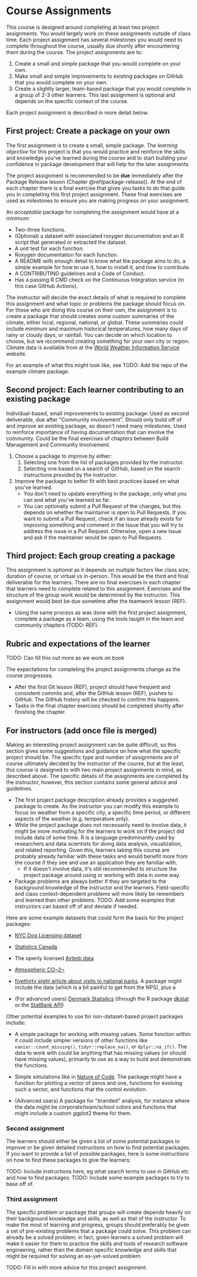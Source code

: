 # Course Assignments

<!-- Perspective for this section would be on the student, but the instructor
section would be of course on the instructor. Or should this be entirely 
targeted to the instructor? -->

This course is designed around completing at least two project assignments.
You would largely work on these assignments outside of class time.
Each project assignment has several milestones you would need to complete
throughout the course, usually due shortly after encountering them during
the course. The project assignments are to:

1. Create a small and simple package that you would complete on your own.
2. Make small and simple improvements to existing packages on GitHub that you
would complete on your own.
3. Create a slightly larger, team-based package that you would complete in a
group of 2-3 other learners. This last assignment is optional and depends on
the specific context of the course.

Each project assignment is described in more detail below.

## First project: Create a package on your own

The first assignment is to create a small, simple package. The *learning
objective* for this project is that you would practice and reinforce the skills 
and knowledge you've learned during the course and to start building your
confidence in package development that will help for the later assignments.

<!--
NOTE: I moved this due date to after chapter 13 rather than chapter 7, since
we could keep writing the final exercises to keep building up this package.
Plus, for those learners who will use this on their own, this would be nice to
keep going with.
-->

The project assignment is recommended to be **due** immediately after the
Package Release lesson (Chapter \@ref(package-release)). At the end of each
chapter there is a final exercise that gives you tasks to do that guide you in
completing this first project assignment. These final exercises are used as 
milestones to ensure you are making progress on your assignment.

An *acceptable* package for completing the assignment would have at a *minimum*:

- Two-three functions.
- (Optional) a dataset with associated roxygen documentation and an R script that
generated or extracted the dataset.
- A unit test for each function.
- Roxygen documentation for each function.
- A README with enough detail to know what the package aims to do, a simple
example for how to use it, how to install it, and how to contribute.
- A CONTRIBUTING guidelines and a Code of Conduct.
- Has a passing R CMD check on the Continuous Integration service (in this case
GitHub Actions).

The instructor will decide the exact details of what is required to complete this
assignment and what topic or problems the package should focus on.
For those who are doing this course on their own, the assignment is to create a
package that should creates some custom summaries of the climate, either local,
regional, national, or global. These summaries could include minimum and maximum
historical temperatures, how many days of rainy or cloudy days, or rainfall.
You can decide on which location to choose, but we recommend creating something
for your own city or region. Climate data is available from at the
[World Weather Information Service](https://worldweather.wmo.int/en/dataguide.html)
website.

For an example of what this might look like, see 
TODO: Add the repo of the example climate package.

## Second project: Each learner contributing to an existing package

Individual-based, small improvements to existing package: Used as second 
deliverable, due after "Community involvement". Should only build off of
and improve an existing package, so doesn't need many milestones. Used to
reinforce importance of having documentation that can involve the community.
Could be the final exercises of chapters between Build Management and 
Community Involvement.

1. Choose a package to improve by either:
    1. Selecting one from the list of packages provided by the instructor.
    2. Selecting one based on a search of GitHub, based on the search
    instructions provided by the instructor.
2. Improve the package to better fit with best practices based on what you've learned.
    - You don't need to update everything in the package, only what you can and
    what you've learned so far.
    - You can optionally submit a Pull Request of the changes, but this depends
    on whether the maintainer is open to Pull Requests. If you want to submit a
    Pull Request, check if an issue already exists for improving something
    and comment in the Issue that you will try to address the issue in a Pull
    Request. Otherwise, open a new Issue and ask if the maintainer would be open
    to Pull Requests.

## Third project: Each group creating a package

This assignment is *optional* as it depends on multiple factors like class size,
duration of course, or virtual vs in-person. This would be the third and final 
deliverable for the learners. There are no final exercises in each chapter that
learners need to complete related to this assignment. Exercises and the
structure of the group work would be determined by the instructor.
This assignment would best be due sometime after the teamwork lesson (REF).

- Using the same process as was done with the first project assignment,
complete a package as a team, using the tools taught in the team and community
chapters (TODO: REF).

## Rubric and expectations of the learner

TODO: Can fill this out more as we work on book

The expectations for completing the project assignments change as the course 
progresses.

- After the first Git lesson (REF), project should have frequent and consistent
commits and, after the GitHub lesson (REF), pushes to GitHub.
The GitHub history will be checked to confirm this happens.
- Tasks in the final chapter exercises should be completed shortly after
finishing the chapter.

## For instructors (add once file is merged)

Making an interesting project assignment can be quite difficult, so this section
gives some suggestions and guidance on how what the specific project should be.
The specific type and number of assignments are of course ultimately decided by
the instructor of the course, but at the least, this course is designed to with
two main project assignments in mind, as described above. The specific details of
the assignments are completed by the instructor, however, this section contains
some general advice and guidelines.

- The first project package description already provides a suggested package to
create. As the instructor you can modify this example to focus on weather
from a specific city, a specific time period, or different aspects of the weather
(e.g. temperature only).
- While the project package does not necessarily need to involve data, it might
be more motivating for the learners to work on if the project did include data of 
some time. R is a language predominantly used by researchers and data scientists
for doing data analysis, visualization, and related reporting. Given this,
learners taking this course are probably already familiar with these tasks and
would benefit more from the course if they see and use an application they are
familiar with.
    - If it doesn't involve data, it's still recommended to structure the project
    package around using or working with data in some way.
- Package problems are always better if they are targeted to the background 
knowledge of the instructor and the learners. Field-specific and class
context-dependent problems will more likely be remembers and learned than other
problems.
TODO: Add some examples that instructors can based off of and deviate if needed.

Here are some example datasets that could form the basis for the project packages:

- [NYC Dog Licensing dataset](https://data.cityofnewyork.us/Health/NYC-Dog-Licensing-Dataset/nu7n-tubp)
- [Statistics Canada](https://www150.statcan.gc.ca/n1/en/type/data)
- The openly licensed [Airbnb data](http://insideairbnb.com/get-the-data.html)
- [Atmospheric CO~2~](https://scrippsco2.ucsd.edu/data/atmospheric_co2/index.html)

- [fivethirty eight article about visits to national parks](https://fivethirtyeight.com/features/the-national-parks-have-never-been-more-popular/).  A package might include the data (which is a bit painful to get from the NPS), plus a 

- (For advanced users) [Denmark Statistics](https://www.statbank.dk/statbank5a/default.asp?w=1920) 
(through the R package [dkstat](https://github.com/rOpenGov/dkstat) or the 
[StatBank API](https://www.dst.dk/en/Statistik/brug-statistikken/muligheder-i-statistikbanken/api))

Other potential examples to use for non-dataset-based project packages include:

- A simple package for working with missing values. Some function within it could
include simpler versions of other functions like `naniar::count_missing()`,
`tidyr::replace_na()`, or `dplyr::na_if()`. The data to work with could be
anything that has missing values (or should have missing values), primarily to use
as a way to build and demonstrate the functions.

- Simple simulations like in [Nature of Code](https://natureofcode.com/). The
package might have a function for plotting a vector of zeros and one, functions
for evolving such a vector, and functions that the control evolution.

- (Advanced users) A package for "branded" analysis, for instance where the data
might be corporate/team/school colors and functions that might include a custom
ggplot2 theme for them.

### Second assignment

The learners should either be given a list of some potential packages to improve
or be given detailed instructions on how to find potential packages. If you want
to provide a list of possible packages, here is some instructions on how to find
these packages to give the learners:

TODO: Include instructions here, eg what search terms to use in GitHub etc and how to find packages.
TODO: Include some example packages to try to base off of.

### Third assignment

The specific problem or package that groups will create depends heavily on their
background knowledge and skills, as well as that of the instructor. To make the 
most of learning and progress, groups should preferably be given a set of pre-existing
problems that a package could solve. This problem can already be a solved problem;
in fact, given learners a solved problem will make it easier for them to practice
the skills and tools of research software engineering, rather than the domain
specific knowledge and skills that might be required for solving an as-yet-solved
problem.

TODO: Fill in with more advice for this project assignment.
